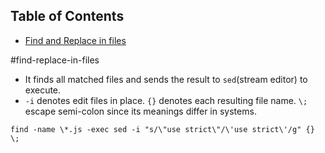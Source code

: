 ## Table of Contents

* [Find and Replace in files](#find-replace-in-files)

#find-replace-in-files
* It finds all matched files and sends the result to `sed`(stream editor) to execute.
* `-i` denotes edit files in place. `{}` denotes each resulting file name. `\;` escape semi-colon since its meanings differ in systems.

```curl
find -name \*.js -exec sed -i "s/\"use strict\"/\'use strict\'/g" {} \;
```



